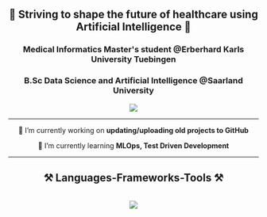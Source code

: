 <h2 align="center">🏥 Striving to shape the future of healthcare using Artificial Intelligence 🤖</h2>
<h3 align="center">Medical Informatics Master's student @Erberhard Karls University Tuebingen </h3>
<h3 align="center">B.Sc Data Science and Artificial Intelligence @Saarland University</h3>
<div align="center">
    <a href="https://www.linkedin.com/in/mattes-warning" target="_blank">
    <img src="https://img.shields.io/badge/LinkedIn-0077B5?style=for-the-badge&logo=linkedin&logoColor=white" target="_blank" />
  </a>
 
 </div>
<hr/>
<div align="center">

 
 🔭 I’m currently working on **updating/uploading old projects to GitHub**
 
 🌱 I’m currently learning **MLOps, Test Driven Development**

 </div>

<div align="center">

 <hr/>

<h2 align="center">⚒️ Languages-Frameworks-Tools ⚒️</h2>
<br/>
<div align="center">
    <img src="https://skillicons.dev/icons?i=github,python,pytorch,docker,r," /><br>
</div>


<!--
![Mattes's GitHub stats](https://github-readme-stats.vercel.app/api?username=mawa00006&show_icons=true&theme=dark)
</div>



**mawa00006/mawa00006** is a ✨ _special_ ✨ repository because its `README.md` (this file) appears on your GitHub profile.

Here are some ideas to get you started:

- 🔭 I’m currently working on ...
- 🌱 I’m currently learning ...
- 👯 I’m looking to collaborate on ...
- 🤔 I’m looking for help with ...
- 💬 Ask me about ...
- 📫 How to reach me: ...
- 😄 Pronouns: ...
- ⚡ Fun fact: ...
-->
